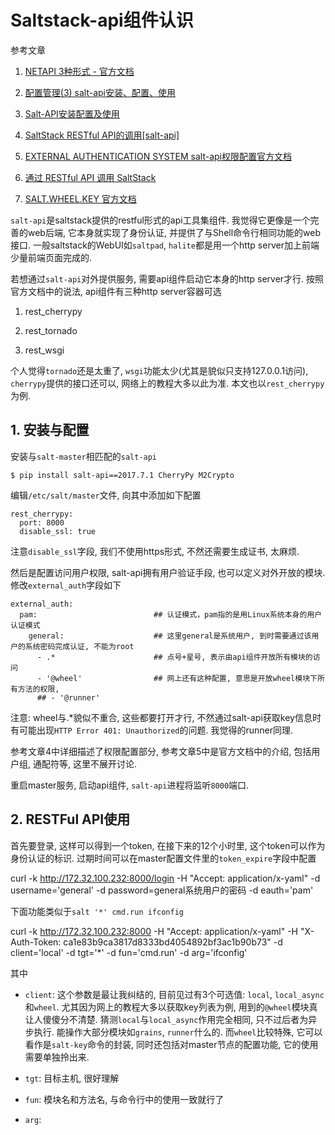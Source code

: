 # Saltstack-api组件认识

参考文章

1. [NETAPI 3种形式 - 官方文档](https://docs.saltstack.com/en/latest/ref/netapi/all/)

2. [配置管理(3) salt-api安装、配置、使用](http://www.xiaomastack.com/2014/11/18/salt-api/)

3. [Salt-API安装配置及使用](http://ju.outofmemory.cn/entry/97116)

4. [SaltStack RESTful API的调用[salt-api]](https://docs.lvrui.io/2016/03/21/SaltStack-RESTful-API%E7%9A%84%E8%B0%83%E7%94%A8-salt-api/)

5. [EXTERNAL AUTHENTICATION SYSTEM salt-api权限配置官方文档](https://docs.saltstack.com/en/latest/topics/eauth/index.html)

6. [通过 RESTful API 调用 SaltStack](http://jaminzhang.github.io/saltstack/SaltStack-API-Config-and-Usage/)

7. [SALT.WHEEL.KEY 官方文档](https://docs.saltstack.com/en/latest/ref/wheel/all/salt.wheel.key.html#salt.wheel.key.list_all)

`salt-api`是saltstack提供的restful形式的api工具集组件. 我觉得它更像是一个完善的web后端, 它本身就实现了身份认证, 并提供了与Shell命令行相同功能的web接口. 一般saltstack的WebUI如`saltpad`, `halite`都是用一个http server加上前端少量前端页面完成的.

若想通过`salt-api`对外提供服务, 需要api组件启动它本身的http server才行. 按照官方文档中的说法, api组件有三种http server容器可选

1. rest_cherrypy

2. rest_tornado

3. rest_wsgi

个人觉得`tornado`还是太重了, `wsgi`功能太少(尤其是貌似只支持127.0.0.1访问), `cherrypy`提供的接口还可以, 网络上的教程大多以此为准. 本文也以`rest_cherrypy`为例.

## 1. 安装与配置

安装与`salt-master`相匹配的`salt-api`

```
$ pip install salt-api==2017.7.1 CherryPy M2Crypto
```

编辑`/etc/salt/master`文件, 向其中添加如下配置

```
rest_cherrypy:
  port: 8000
  disable_ssl: true
```

注意`disable_ssl`字段, 我们不使用https形式, 不然还需要生成证书, 太麻烦. 

然后是配置访问用户权限, salt-api拥有用户验证手段, 也可以定义对外开放的模块. 修改`external_auth`字段如下

```
external_auth:
  pam:                          ## 认证模式，pam指的是用Linux系统本身的用户认证模式
    general:                    ## 这里general是系统用户, 到时需要通过该用户的系统密码完成认证, 不能为root
      - .*                      ## 点号+星号, 表示由api组件开放所有模块的访问
      - '@wheel'                ## 网上还有这种配置, 意思是开放wheel模块下所有方法的权限, 
      ## - '@runner'
```

注意: wheel与.*貌似不重合, 这些都要打开才行, 不然通过salt-api获取key信息时有可能出现`HTTP Error 401: Unauthorized`的问题. 我觉得的runner同理.

参考文章4中详细描述了权限配置部分, 参考文章5中是官方文档中的介绍, 包括用户组, 通配符等, 这里不展开讨论. 

重启master服务, 启动api组件, `salt-api`进程将监听`8000`端口.

## 2. RESTFul API使用

首先要登录, 这样可以得到一个token, 在接下来的12个小时里, 这个token可以作为身份认证的标识. 过期时间可以在master配置文件里的`token_expire`字段中配置

curl -k http://172.32.100.232:8000/login -H "Accept: application/x-yaml" -d username='general' -d password=general系统用户的密码 -d eauth='pam'



下面功能类似于`salt '*' cmd.run ifconfig`

curl -k http://172.32.100.232:8000 -H "Accept: application/x-yaml" -H "X-Auth-Token: ca1e83b9ca3817d8333bd4054892bf3ac1b90b73" -d client='local' -d tgt='*' -d fun='cmd.run' -d arg='ifconfig'

其中

- `client`: 这个参数是最让我纠结的, 目前见过有3个可选值: `local`, `local_async`和`wheel`. 尤其因为网上的教程大多以获取key列表为例, 用到的`@wheel`模块真让人傻傻分不清楚. 猜测`local`与`local_async`作用完全相同, 只不过后者为异步执行. 能操作大部分模块如`grains`, `runner`什么的. 而`wheel`比较特殊, 它可以看作是`salt-key`命令的封装, 同时还包括对master节点的配置功能, 它的使用需要单独拎出来.

- `tgt`: 目标主机, 很好理解

- `fun`: 模块名和方法名, 与命令行中的使用一致就行了

- `arg`: 